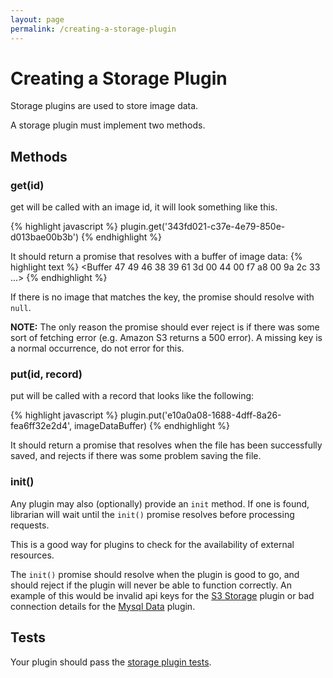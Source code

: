 ```yaml
---
layout: page
permalink: /creating-a-storage-plugin
---
```


# Creating a Storage Plugin

Storage plugins are used to store image data.

A storage plugin must implement two methods.

## Methods

### get(id)

get will be called with an image id, it will look something like this.

{% highlight javascript %}
plugin.get('343fd021-c37e-4e79-850e-d013bae00b3b')
{% endhighlight %}

It should return a promise that resolves with a buffer of image data:
{% highlight text %}
<Buffer 47 49 46 38 39 61 3d 00 44 00 f7 a8 00 9a 2c 33 ...>
{% endhighlight %}

If there is no image that matches the key, the promise should resolve with `null`.

**NOTE:** The only reason the promise should ever reject is if there was some sort of fetching error (e.g. Amazon S3 returns a 500 error). A missing key is a normal occurrence, do not error for this.

### put(id, record)

put will be called with a record that looks like the following:

{% highlight javascript %}
plugin.put('e10a0a08-1688-4dff-8a26-fea6ff32e2d4', imageDataBuffer)
{% endhighlight %}

It should return a promise that resolves when the file has been successfully saved, and rejects if there was some problem saving the file.

### init()

Any plugin may also (optionally) provide an `init` method.
If one is found, librarian will wait until the `init()` promise resolves before processing requests.

This is a good way for plugins to check for the availability of external resources.

The `init()` promise should resolve when the plugin is good to go,
and should reject if the plugin will never be able to function correctly.
An example of this would be invalid api keys for the [S3 Storage](https://github.com/librarianjs/s3-storage) plugin or bad connection details for the [Mysql Data](https://github.com/librarianjs/mysql-data) plugin.

## Tests

Your plugin should pass the [storage plugin tests](https://github.com/librarianjs/librarian/plugin-tests/storage-plugin.js).
